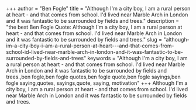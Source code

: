 +++
author = "Ben Fogle"
title = "Although I'm a city boy, I am a rural person at heart - and that comes from school. I'd lived near Marble Arch in London and it was fantastic to be surrounded by fields and trees."
description = "the best Ben Fogle Quote: Although I'm a city boy, I am a rural person at heart - and that comes from school. I'd lived near Marble Arch in London and it was fantastic to be surrounded by fields and trees."
slug = "although-im-a-city-boy-i-am-a-rural-person-at-heart---and-that-comes-from-school-id-lived-near-marble-arch-in-london-and-it-was-fantastic-to-be-surrounded-by-fields-and-trees"
keywords = "Although I'm a city boy, I am a rural person at heart - and that comes from school. I'd lived near Marble Arch in London and it was fantastic to be surrounded by fields and trees.,ben fogle,ben fogle quotes,ben fogle quote,ben fogle sayings,ben fogle saying,quotes, sayings,quote, saying, motivation"
+++
Although I'm a city boy, I am a rural person at heart - and that comes from school. I'd lived near Marble Arch in London and it was fantastic to be surrounded by fields and trees.
